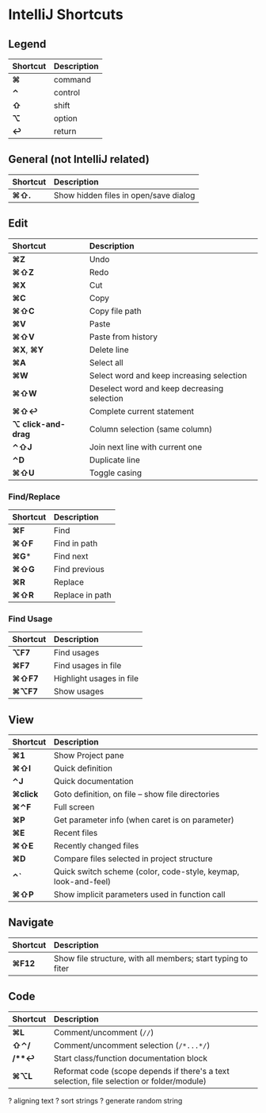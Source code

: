# IntelliJ Shortcuts

## Legend

Shortcut | Description |
:--- | :---
**⌘** | command
**⌃** | control
**⇧** | shift
**⌥** | option
**↩** | return

## General (not IntelliJ related)

Shortcut | Description |
:--- | :---
**⌘⇧.** | Show hidden files in open/save dialog

## Edit

Shortcut | Description |
:--- | :---
**⌘Z** | Undo
**⌘⇧Z** | Redo
**⌘X** | Cut
**⌘C** | Copy
**⌘⇧C** | Copy file path
**⌘V** | Paste
**⌘⇧V** | Paste from history
**⌘X**, **⌘Y** | Delete line
**⌘A** | Select all
**⌘W** | Select word and keep increasing selection
**⌘⇧W** | Deselect word and keep decreasing selection
**⌘⇧↩** | Complete current statement
**⌥ click-and-drag** | Column selection (same column)
**⌃⇧J** | Join next line with current one
**⌃D** | Duplicate line
**⌘⇧U** | Toggle casing

### Find/Replace

Shortcut | Description |
:--- | :---
**⌘F** | Find
**⌘⇧F** | Find in path
**⌘G*** | Find next
**⌘⇧G** | Find previous
**⌘R** | Replace
**⌘⇧R** | Replace in path

### Find Usage

Shortcut | Description |
:--- | :---
**⌥F7** | Find usages
**⌘F7** | Find usages in file
**⌘⇧F7** | Highlight usages in file
**⌘⌥F7** | Show usages

## View

Shortcut | Description |
:--- | :---
**⌘1** | Show Project pane
**⌘⇧I** | Quick definition
**⌃J** | Quick documentation
**⌘click** | Goto definition, on file – show file directories
**⌘⌃F** | Full screen
**⌘P** | Get parameter info (when caret is on parameter)
**⌘E** | Recent files
**⌘⇧E** | Recently changed files
**⌘D** | Compare files selected in project structure
**⌃\`** | Quick switch scheme (color, code-style, keymap, look-and-feel)
**⌘⇧P** | Show implicit parameters used in function call

## Navigate

Shortcut | Description |
:--- | :---
**⌘F12** | Show file structure, with all members; start typing to fiter

## Code

Shortcut | Description |
:--- | :---
**⌘L** | Comment/uncomment (`//`)
**⇧⌃/** | Comment/uncomment selection (`/*...*/`)
**/\*\*↩** | Start class/function documentation block
**⌘⌥L** | Reformat code (scope depends if there's a text selection, file selection or folder/module)



? aligning text
? sort strings
? generate random string